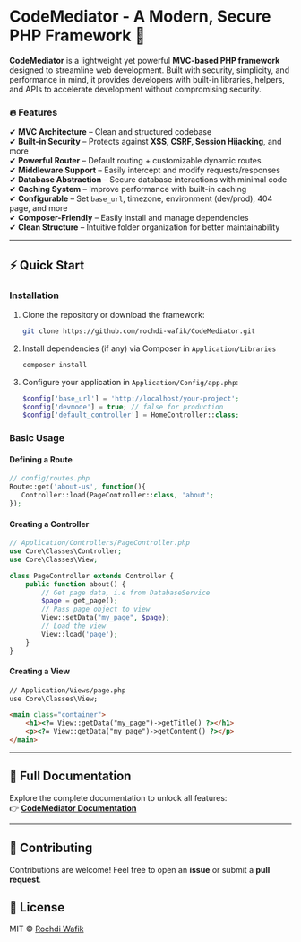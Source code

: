 # CodeMediator - A Modern, Secure PHP Framework 🚀

**CodeMediator** is a lightweight yet powerful **MVC-based PHP framework** designed to streamline web development. Built with security, simplicity, and performance in mind, it provides developers with built-in libraries, helpers, and APIs to accelerate development without compromising security.

### 🔥 Features
✔ **MVC Architecture** – Clean and structured codebase  
✔ **Built-in Security** – Protects against **XSS, CSRF, Session Hijacking**, and more  
✔ **Powerful Router** – Default routing + customizable dynamic routes  
✔ **Middleware Support** – Easily intercept and modify requests/responses  
✔ **Database Abstraction** – Secure database interactions with minimal code  
✔ **Caching System** – Improve performance with built-in caching  
✔ **Configurable** – Set `base_url`, timezone, environment (dev/prod), 404 page, and more  
✔ **Composer-Friendly** – Easily install and manage dependencies  
✔ **Clean Structure** – Intuitive folder organization for better maintainability  

---

## ⚡ Quick Start

### Installation
1. Clone the repository or download the framework:
   ```sh
   git clone https://github.com/rochdi-wafik/CodeMediator.git
   ```
2. Install dependencies (if any) via Composer in `Application/Libraries`
   ```sh
   composer install
   ```
3. Configure your application in `Application/Config/app.php`:
   ```php
   $config['base_url'] = 'http://localhost/your-project';
   $config['devmode'] = true; // false for production
   $config['default_controller'] = HomeController::class;
   ```

### Basic Usage
#### Defining a Route
```php
// config/routes.php
Route::get('about-us', function(){
   Controller::load(PageController::class, 'about';
});
```

#### Creating a Controller
```php
// Application/Controllers/PageController.php
use Core\Classes\Controller;
use Core\Classes\View;

class PageController extends Controller {
    public function about() {
        // Get page data, i.e from DatabaseService
        $page = get_page();
        // Pass page object to view
        View::setData("my_page", $page);
        // Load the view
        View::load('page');
    }
}
```

#### Creating a View
```html
// Application/Views/page.php
use Core\Classes\View;

<main class="container">
    <h1><?= View::getData("my_page")->getTitle() ?></h1>
    <p><?= View::getData("my_page")->getContent() ?></p>
</main>
```


---

## 📖 Full Documentation
Explore the complete documentation to unlock all features:  
👉 **[CodeMediator Documentation](https://github.com/rochdi-wafik/CodeMediator/blob/main/Docs/Readme.MD)**  

---

## 🤝 Contributing
Contributions are welcome! Feel free to open an **issue** or submit a **pull request**.

## 📜 License
MIT © [Rochdi Wafik](https://github.com/rochdi-wafik)
